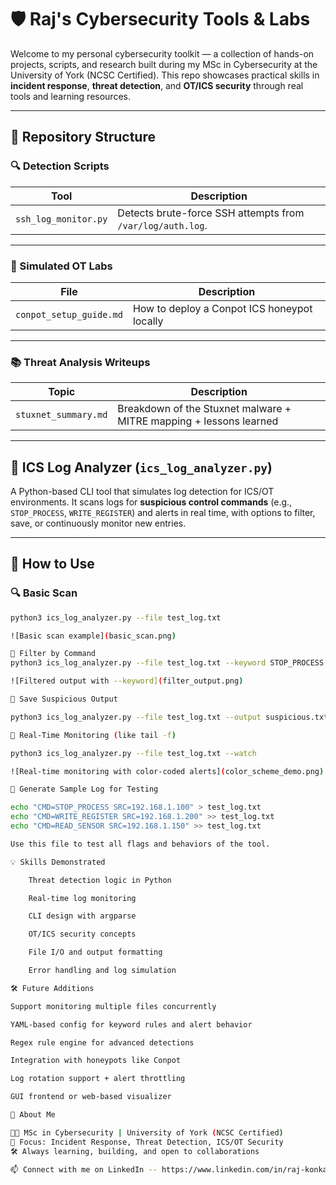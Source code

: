 # 🛡️ Raj's Cybersecurity Tools & Labs

Welcome to my personal cybersecurity toolkit — a collection of hands-on projects, scripts, and research built during my MSc in Cybersecurity at the University of York (NCSC Certified). This repo showcases practical skills in **incident response**, **threat detection**, and **OT/ICS security** through real tools and learning resources.

---

## 📁 Repository Structure

### 🔍 Detection Scripts

| Tool                  | Description                                                    |
|-----------------------|----------------------------------------------------------------|
| `ssh_log_monitor.py` | Detects brute-force SSH attempts from `/var/log/auth.log`.     |

---

### 🧪 Simulated OT Labs

| File                   | Description                                |
|------------------------|--------------------------------------------|
| `conpot_setup_guide.md` | How to deploy a Conpot ICS honeypot locally |

---

### 📚 Threat Analysis Writeups

| Topic                | Description                                               |
|----------------------|-----------------------------------------------------------|
| `stuxnet_summary.md` | Breakdown of the Stuxnet malware + MITRE mapping + lessons learned |

---

## 🔧 ICS Log Analyzer (`ics_log_analyzer.py`)

A Python-based CLI tool that simulates log detection for ICS/OT environments. It scans logs for **suspicious control commands** (e.g., `STOP_PROCESS`, `WRITE_REGISTER`) and alerts in real time, with options to filter, save, or continuously monitor new entries.

---

## 🚀 How to Use

### 🔍 Basic Scan
```bash
python3 ics_log_analyzer.py --file test_log.txt

![Basic scan example](basic_scan.png)

🎯 Filter by Command
python3 ics_log_analyzer.py --file test_log.txt --keyword STOP_PROCESS

![Filtered output with --keyword](filter_output.png)

📁 Save Suspicious Output

python3 ics_log_analyzer.py --file test_log.txt --output suspicious.txt

🔁 Real-Time Monitoring (like tail -f)

python3 ics_log_analyzer.py --file test_log.txt --watch

![Real-time monitoring with color-coded alerts](color_scheme_demo.png)

🧪 Generate Sample Log for Testing

echo "CMD=STOP_PROCESS SRC=192.168.1.100" > test_log.txt
echo "CMD=WRITE_REGISTER SRC=192.168.1.200" >> test_log.txt
echo "CMD=READ_SENSOR SRC=192.168.1.150" >> test_log.txt

Use this file to test all flags and behaviors of the tool.

💡 Skills Demonstrated

    Threat detection logic in Python

    Real-time log monitoring

    CLI design with argparse

    OT/ICS security concepts

    File I/O and output formatting

    Error handling and log simulation

🛠️ Future Additions

Support monitoring multiple files concurrently

YAML-based config for keyword rules and alert behavior

Regex rule engine for advanced detections

Integration with honeypots like Conpot

Log rotation support + alert throttling

GUI frontend or web-based visualizer

👋 About Me

👨‍💻 MSc in Cybersecurity | University of York (NCSC Certified)
🔐 Focus: Incident Response, Threat Detection, ICS/OT Security
🛠️ Always learning, building, and open to collaborations

📫 Connect with me on LinkedIn -- https://www.linkedin.com/in/raj-konkar-b70b512a0/

